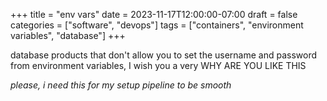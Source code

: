 +++
title = "env vars"
date = 2023-11-17T12:00:00-07:00
draft = false
categories = ["software", "devops"]
tags = ["containers", "environment variables", "database"]
+++


database products that don't allow you to set the username and password from environment variables, I wish you a very WHY ARE YOU LIKE THIS

_please, i need this for my setup pipeline to be smooth_